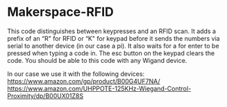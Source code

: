 # Makerspace-RFID
This code distinguishes between keypresses and an RFID scan. 
It adds a prefix of an “R" for RFID or “K" for keypad before it sends the numbers via serial to another device (in our case a pi).
It also waits for a for enter to be pressed when typing a code in. The esc button on the keypad clears the code.
You should be able to this code with any Wigand device.

In our case we use it with the following devices:
https://www.amazon.com/gp/product/B00G4UF7NA/
https://www.amazon.com/UHPPOTE-125KHz-Wiegand-Control-Proximity/dp/B00UX01Z8S
